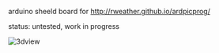 arduino sheeld board for http://rweather.github.io/ardpicprog/

status: untested, work in progress

![3dview](https://raw.githubusercontent.com/tomaskovacik/hw/master/kicad/ardpicprog/ardpicprog.jpg)
